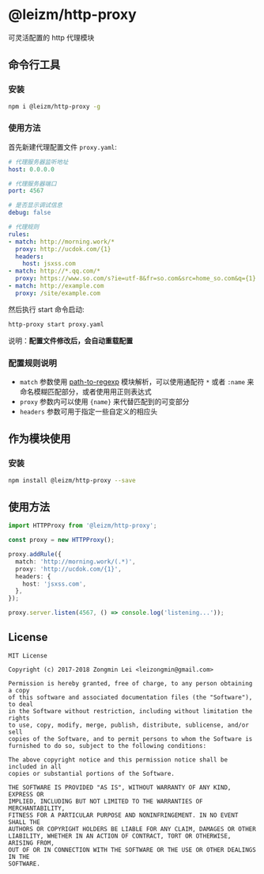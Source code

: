 # @leizm/http-proxy

可灵活配置的 http 代理模块

## 命令行工具

### 安装

```bash
npm i @leizm/http-proxy -g
```

### 使用方法

首先新建代理配置文件 `proxy.yaml`:

```yaml
# 代理服务器监听地址
host: 0.0.0.0

# 代理服务器端口
port: 4567

# 是否显示调试信息
debug: false

# 代理规则
rules:
- match: http://morning.work/*
  proxy: http://ucdok.com/{1}
  headers:
    host: jsxss.com
- match: http://*.qq.com/*
  proxy: https://www.so.com/s?ie=utf-8&fr=so.com&src=home_so.com&q={1}
- match: http://example.com
  proxy: /site/example.com
```

然后执行 start 命令启动:

```bash
http-proxy start proxy.yaml
```

说明：**配置文件修改后，会自动重载配置**

### 配置规则说明

* `match` 参数使用 [path-to-regexp](https://www.npmjs.com/package/path-to-regexp) 模块解析，可以使用通配符
`*` 或者 `:name` 来命名模糊匹配部分，或者使用用正则表达式
* `proxy` 参数内可以使用 `{name}` 来代替匹配到的可变部分
* `headers` 参数可用于指定一些自定义的相应头

## 作为模块使用

### 安装

```bash
npm install @leizm/http-proxy --save
```

## 使用方法

```typescript
import HTTPProxy from '@leizm/http-proxy';

const proxy = new HTTPProxy();

proxy.addRule({
  match: 'http://morning.work/(.*)',
  proxy: 'http://ucdok.com/{1}',
  headers: {
    host: 'jsxss.com',
  },
});

proxy.server.listen(4567, () => console.log('listening...'));
```

## License

```text
MIT License

Copyright (c) 2017-2018 Zongmin Lei <leizongmin@gmail.com>

Permission is hereby granted, free of charge, to any person obtaining a copy
of this software and associated documentation files (the "Software"), to deal
in the Software without restriction, including without limitation the rights
to use, copy, modify, merge, publish, distribute, sublicense, and/or sell
copies of the Software, and to permit persons to whom the Software is
furnished to do so, subject to the following conditions:

The above copyright notice and this permission notice shall be included in all
copies or substantial portions of the Software.

THE SOFTWARE IS PROVIDED "AS IS", WITHOUT WARRANTY OF ANY KIND, EXPRESS OR
IMPLIED, INCLUDING BUT NOT LIMITED TO THE WARRANTIES OF MERCHANTABILITY,
FITNESS FOR A PARTICULAR PURPOSE AND NONINFRINGEMENT. IN NO EVENT SHALL THE
AUTHORS OR COPYRIGHT HOLDERS BE LIABLE FOR ANY CLAIM, DAMAGES OR OTHER
LIABILITY, WHETHER IN AN ACTION OF CONTRACT, TORT OR OTHERWISE, ARISING FROM,
OUT OF OR IN CONNECTION WITH THE SOFTWARE OR THE USE OR OTHER DEALINGS IN THE
SOFTWARE.
```
